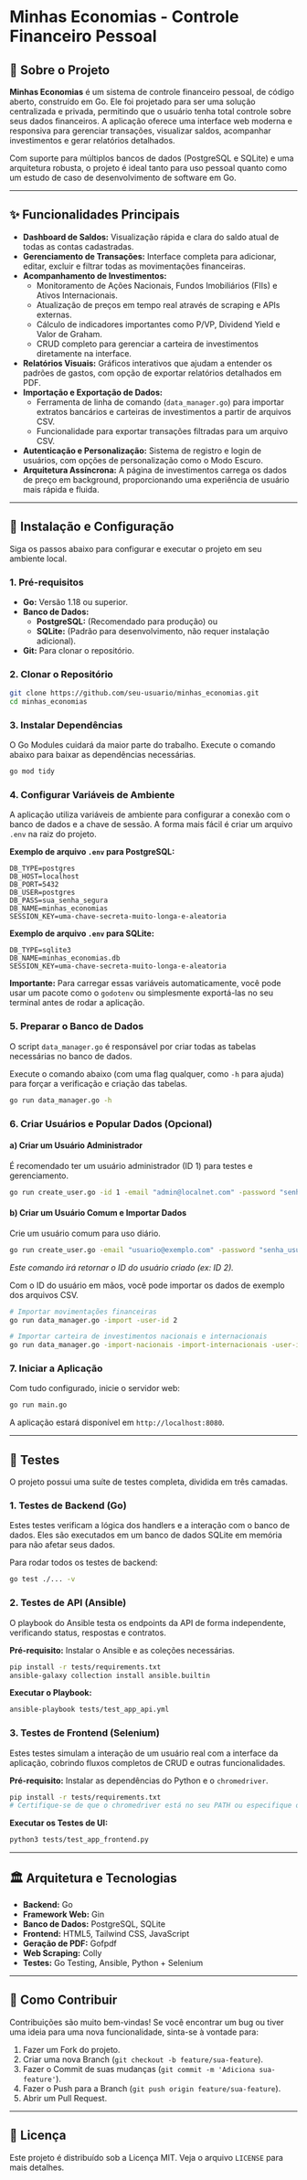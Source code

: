 # Minhas Economias - Controle Financeiro Pessoal

## 🎯 Sobre o Projeto

**Minhas Economias** é um sistema de controle financeiro pessoal, de código aberto, construído em Go. Ele foi projetado para ser uma solução centralizada e privada, permitindo que o usuário tenha total controle sobre seus dados financeiros. A aplicação oferece uma interface web moderna e responsiva para gerenciar transações, visualizar saldos, acompanhar investimentos e gerar relatórios detalhados.

Com suporte para múltiplos bancos de dados (PostgreSQL e SQLite) e uma arquitetura robusta, o projeto é ideal tanto para uso pessoal quanto como um estudo de caso de desenvolvimento de software em Go.

-----

## ✨ Funcionalidades Principais

  - **Dashboard de Saldos:** Visualização rápida e clara do saldo atual de todas as contas cadastradas.
  - **Gerenciamento de Transações:** Interface completa para adicionar, editar, excluir e filtrar todas as movimentações financeiras.
  - **Acompanhamento de Investimentos:**
      - Monitoramento de Ações Nacionais, Fundos Imobiliários (FIIs) e Ativos Internacionais.
      - Atualização de preços em tempo real através de scraping e APIs externas.
      - Cálculo de indicadores importantes como P/VP, Dividend Yield e Valor de Graham.
      - CRUD completo para gerenciar a carteira de investimentos diretamente na interface.
  - **Relatórios Visuais:** Gráficos interativos que ajudam a entender os padrões de gastos, com opção de exportar relatórios detalhados em PDF.
  - **Importação e Exportação de Dados:**
      - Ferramenta de linha de comando (`data_manager.go`) para importar extratos bancários e carteiras de investimentos a partir de arquivos CSV.
      - Funcionalidade para exportar transações filtradas para um arquivo CSV.
  - **Autenticação e Personalização:** Sistema de registro e login de usuários, com opções de personalização como o Modo Escuro.
  - **Arquitetura Assíncrona:** A página de investimentos carrega os dados de preço em background, proporcionando uma experiência de usuário mais rápida e fluida.

-----

## 🚀 Instalação e Configuração

Siga os passos abaixo para configurar e executar o projeto em seu ambiente local.

### 1\. Pré-requisitos

  - **Go:** Versão 1.18 ou superior.
  - **Banco de Dados:**
      - **PostgreSQL:** (Recomendado para produção) ou
      - **SQLite:** (Padrão para desenvolvimento, não requer instalação adicional).
  - **Git:** Para clonar o repositório.

### 2\. Clonar o Repositório

```bash
git clone https://github.com/seu-usuario/minhas_economias.git
cd minhas_economias
```

### 3\. Instalar Dependências

O Go Modules cuidará da maior parte do trabalho. Execute o comando abaixo para baixar as dependências necessárias.

```bash
go mod tidy
```

### 4\. Configurar Variáveis de Ambiente

A aplicação utiliza variáveis de ambiente para configurar a conexão com o banco de dados e a chave de sessão. A forma mais fácil é criar um arquivo `.env` na raiz do projeto.

**Exemplo de arquivo `.env` para PostgreSQL:**

```env
DB_TYPE=postgres
DB_HOST=localhost
DB_PORT=5432
DB_USER=postgres
DB_PASS=sua_senha_segura
DB_NAME=minhas_economias
SESSION_KEY=uma-chave-secreta-muito-longa-e-aleatoria
```

**Exemplo de arquivo `.env` para SQLite:**

```env
DB_TYPE=sqlite3
DB_NAME=minhas_economias.db
SESSION_KEY=uma-chave-secreta-muito-longa-e-aleatoria
```

**Importante:** Para carregar essas variáveis automaticamente, você pode usar um pacote como o `godotenv` ou simplesmente exportá-las no seu terminal antes de rodar a aplicação.

### 5\. Preparar o Banco de Dados

O script `data_manager.go` é responsável por criar todas as tabelas necessárias no banco de dados.

Execute o comando abaixo (com uma flag qualquer, como `-h` para ajuda) para forçar a verificação e criação das tabelas.

```bash
go run data_manager.go -h
```

### 6\. Criar Usuários e Popular Dados (Opcional)

#### a) Criar um Usuário Administrador

É recomendado ter um usuário administrador (ID 1) para testes e gerenciamento.

```bash
go run create_user.go -id 1 -email "admin@localnet.com" -password "senha_admin" -admin=true
```

#### b) Criar um Usuário Comum e Importar Dados

Crie um usuário comum para uso diário.

```bash
go run create_user.go -email "usuario@exemplo.com" -password "senha_usuario"
```

*Este comando irá retornar o ID do usuário criado (ex: ID 2).*

Com o ID do usuário em mãos, você pode importar os dados de exemplo dos arquivos CSV.

```bash
# Importar movimentações financeiras
go run data_manager.go -import -user-id 2

# Importar carteira de investimentos nacionais e internacionais
go run data_manager.go -import-nacionais -import-internacionais -user-id 2
```

### 7\. Iniciar a Aplicação

Com tudo configurado, inicie o servidor web:

```bash
go run main.go
```

A aplicação estará disponível em `http://localhost:8080`.

-----

## 🧪 Testes

O projeto possui uma suíte de testes completa, dividida em três camadas.

### 1\. Testes de Backend (Go)

Estes testes verificam a lógica dos handlers e a interação com o banco de dados. Eles são executados em um banco de dados SQLite em memória para não afetar seus dados.

Para rodar todos os testes de backend:

```bash
go test ./... -v
```

### 2\. Testes de API (Ansible)

O playbook do Ansible testa os endpoints da API de forma independente, verificando status, respostas e contratos.

**Pré-requisito:** Instalar o Ansible e as coleções necessárias.

```bash
pip install -r tests/requirements.txt
ansible-galaxy collection install ansible.builtin
```

**Executar o Playbook:**

```bash
ansible-playbook tests/test_app_api.yml
```

### 3\. Testes de Frontend (Selenium)

Estes testes simulam a interação de um usuário real com a interface da aplicação, cobrindo fluxos completos de CRUD e outras funcionalidades.

**Pré-requisito:** Instalar as dependências do Python e o `chromedriver`.

```bash
pip install -r tests/requirements.txt
# Certifique-se de que o chromedriver está no seu PATH ou especifique o caminho.
```

**Executar os Testes de UI:**

```bash
python3 tests/test_app_frontend.py
```

-----

## 🏛️ Arquitetura e Tecnologias

  - **Backend:** Go
  - **Framework Web:** Gin
  - **Banco de Dados:** PostgreSQL, SQLite
  - **Frontend:** HTML5, Tailwind CSS, JavaScript
  - **Geração de PDF:** Gofpdf
  - **Web Scraping:** Colly
  - **Testes:** Go Testing, Ansible, Python + Selenium

-----

## 🤝 Como Contribuir

Contribuições são muito bem-vindas\! Se você encontrar um bug ou tiver uma ideia para uma nova funcionalidade, sinta-se à vontade para:

1.  Fazer um Fork do projeto.
2.  Criar uma nova Branch (`git checkout -b feature/sua-feature`).
3.  Fazer o Commit de suas mudanças (`git commit -m 'Adiciona sua-feature'`).
4.  Fazer o Push para a Branch (`git push origin feature/sua-feature`).
5.  Abrir um Pull Request.

-----

## 📜 Licença

Este projeto é distribuído sob a Licença MIT. Veja o arquivo `LICENSE` para mais detalhes.